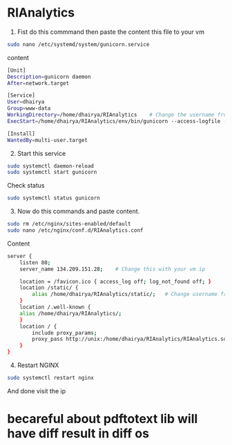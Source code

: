 # RIAnalytics

1. Fist do this commmand then paste the content this file to your vm
```bash
sudo nano /etc/systemd/system/gunicorn.service
``` 
content
```bash
[Unit]
Description=gunicorn daemon
After=network.target

[Service]
User=dhairya
Group=www-data
WorkingDirectory=/home/dhairya/RIAnalytics    # Change the username from dhairya to your username in every place
ExecStart=/home/dhairya/RIAnalytics/env/bin/gunicorn --access-logfile - --workers 3 --bind unix:/home/dhairya/RIAnalytics/RIAnalytics.sock RIAnalytics.wsgi:application

[Install]
WantedBy=multi-user.target
```

2. Start this service
```bash
sudo systemctl daemon-reload
sudo systemctl start gunicorn
```
Check status
```bash
sudo systemctl status gunicorn
```

3. Now do this commands and paste content.
```bash
sudo rm /etc/nginx/sites-enabled/default
sudo nano /etc/nginx/conf.d/RIAnalytics.conf
```
Content
```bash
server {
    listen 80;
    server_name 134.209.151.28;    # Change this with your vm ip

    location = /favicon.ico { access_log off; log_not_found off; }
    location /static/ {
        alias /home/dhairya/RIAnalytics/static/;   # Change username from dhairya to your username in every place
    }
    location /.well-known {
    alias /home/dhairya/RIAnalytics/;
    }
    location / {
        include proxy_params;
        proxy_pass http://unix:/home/dhairya/RIAnalytics/RIAnalytics.sock;
    }
}
```

4. Restart NGINX
```bash
sudo systemctl restart nginx
```

And done visit the ip


# becareful about pdftotext lib will have diff result in diff os